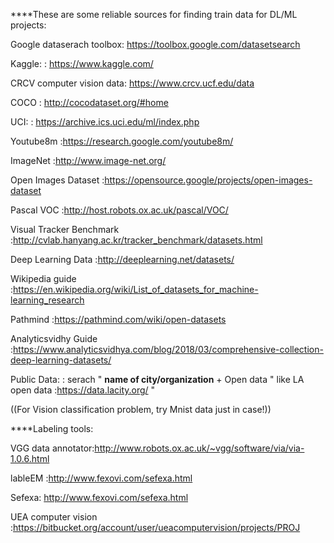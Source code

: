 ****These are some reliable sources for finding train data for DL/ML projects:



Google dataserach toolbox: https://toolbox.google.com/datasetsearch  

Kaggle:                  : https://www.kaggle.com/

CRCV computer vision data: https://www.crcv.ucf.edu/data

COCO                     : http://cocodataset.org/#home


UCI:                     : https://archive.ics.uci.edu/ml/index.php

Youtube8m                :https://research.google.com/youtube8m/


ImageNet                 :http://www.image-net.org/

Open Images Dataset      :https://opensource.google/projects/open-images-dataset

Pascal VOC               :http://host.robots.ox.ac.uk/pascal/VOC/

Visual Tracker Benchmark :http://cvlab.hanyang.ac.kr/tracker_benchmark/datasets.html

Deep Learning Data       :http://deeplearning.net/datasets/

Wikipedia guide          :https://en.wikipedia.org/wiki/List_of_datasets_for_machine-learning_research

Pathmind                 :https://pathmind.com/wiki/open-datasets


Analyticsvidhy Guide     :https://www.analyticsvidhya.com/blog/2018/03/comprehensive-collection-deep-learning-datasets/










Public Data:             : serach " **name of city/organization** + Open data   "  like LA open data :https://data.lacity.org/ "


((For Vision classification problem, try Mnist data just in case!))









****Labeling tools:



VGG data annotator:http://www.robots.ox.ac.uk/~vgg/software/via/via-1.0.6.html

lableEM :http://www.fexovi.com/sefexa.html

Sefexa: http://www.fexovi.com/sefexa.html

UEA computer vision :https://bitbucket.org/account/user/ueacomputervision/projects/PROJ





